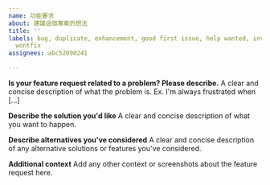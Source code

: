 ```yaml
---
name: 功能要求
about: 建議這個專案的想法
title: ''
labels: bug, duplicate, enhancement, good first issue, help wanted, invalid, question,
  wontfix
assignees: abc52090241

---
```


**Is your feature request related to a problem? Please describe.**
A clear and concise description of what the problem is. Ex. I'm always frustrated when [...]

**Describe the solution you'd like**
A clear and concise description of what you want to happen.

**Describe alternatives you've considered**
A clear and concise description of any alternative solutions or features you've considered.

**Additional context**
Add any other context or screenshots about the feature request here.
